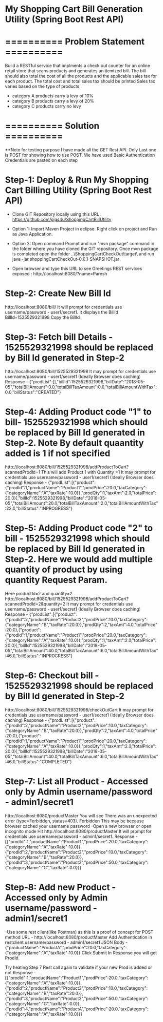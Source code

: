 # My Shopping Cart Bill Generation Utility (Spring Boot Rest API)

# ========== Problem Statement ========== 
Build a RESTful service that implments a check out counter for an online retail store that scans products and generates an itemized bill.
The bill should also total the cost of all the products and the applicable sales tax for each product.
The total cost and total sales tax should be printed
Sales tax varies based on the type of products
- category A products carry a levy of 10%
- category B products carry a levy of 20%
- category C products carry no levy

# ========== Solution ========== 

**Note for testing purpose I have made all the GET Rest API. Only Last one is POST for showing how to use POST.
We have used Basic Authentication Credentials are pasted on each step

# Step-1: Deploy & Run My Shopping Cart Billing Utility (Spring Boot Rest API)

- Clone GIT Repository locally using this URL : https://github.com/gigs4u/ShoppingCartBillUtility
- Option 1: Import Maven Project in eclipse. Right click on project and Run as Java Application.
- Option 2: Open command Prompt and run "mvn package" command in the folder where you have cloned the GIT repository.
	Once mvn package is completed open the folder ..\ShoppingCartCheckOut\target\ and run 
	java -jar shoppingCartCheckOut-0.0.1-SNAPSHOT.jar

- Open browser and type this URL to see Greetings REST services exposed : http://localhost:8080/?name=Paresh

# Step-2: Create New Bill Id

http://localhost:8080/bill/
It will prompt for credentials use username/password - user1/secret1.
It displays the BillId
BillId=1525529321998
Copy the BillId

# Step-3: Fetch bill Details - 1525529321998 should be replaced by Bill Id generated in Step-2
http://localhost:8080/bill/1525529321998
It may prompt for credentials use username/password - user1/secret1 (Ideally Browser does caching)
Response - 
{"prodList":[],"billId":1525529321998,"billDate":"2018-05-05","totalBillAmount":0.0,"totalBillTaxAmount":0.0,"totalBillAmountWithTax":0.0,"billStatus":"CREATED"}

# Step-4: Adding Product code "1" to bill- 1525529321998 which should be replaced by Bill Id generated in Step-2. Note By default quaantity added is 1 if not specified
http://localhost:8080/bill/1525529321998/addProductToCart?scannedProdId=1
This will add Product 1 with Quantity =1 
It may prompt for credentials use username/password - user1/secret1 (Ideally Browser does caching)
Response - 
{"prodList":[{"product":{"prodId":1,"productName":"Product1","prodPrice":20.0,"taxCategory":{"categoryName":"A","taxRate":10.0}},"prodQty":1,"taxAmt":2.0,"totalPrice":20.0}],"billId":1525529321998,"billDate":"2018-05-05","totalBillAmount":20.0,"totalBillTaxAmount":2.0,"totalBillAmountWithTax":22.0,"billStatus":"INPROGRESS"}

# Step-5: Adding Product code "2" to bill - 1525529321998 which should be replaced by Bill Id generated in Step-2. Here we would add multiple quantity of product by using quantity Request Param.

Here productId=2 and quantity=2
http://localhost:8080/bill/1525529321998/addProductToCart?scannedProdId=2&quantity=2
It may prompt for credentials use username/password - user1/secret1 (Ideally Browser does caching)
Response -
{"prodList":[{"product":{"prodId":2,"productName":"Product2","prodPrice":10.0,"taxCategory":{"categoryName":"B","taxRate":20.0}},"prodQty":2,"taxAmt":4.0,"totalPrice":20.0},{"product":{"prodId":1,"productName":"Product1","prodPrice":20.0,"taxCategory":{"categoryName":"A","taxRate":10.0}},"prodQty":1,"taxAmt":2.0,"totalPrice":20.0}],"billId":1525529321998,"billDate":"2018-05-05","totalBillAmount":40.0,"totalBillTaxAmount":6.0,"totalBillAmountWithTax":46.0,"billStatus":"INPROGRESS"}


# Step-6: Checkout bill - 1525529321998 should be replaced by Bill Id generated in Step-2
http://localhost:8080/bill/1525529321998/checkOutCart
It may prompt for credentials use username/password - user1/secret1 (Ideally Browser does caching)
Response - 
{"prodList":[{"product":{"prodId":2,"productName":"Product2","prodPrice":10.0,"taxCategory":{"categoryName":"B","taxRate":20.0}},"prodQty":2,"taxAmt":4.0,"totalPrice":20.0},{"product":{"prodId":1,"productName":"Product1","prodPrice":20.0,"taxCategory":{"categoryName":"A","taxRate":10.0}},"prodQty":1,"taxAmt":2.0,"totalPrice":20.0}],"billId":1525529321998,"billDate":"2018-05-05","totalBillAmount":40.0,"totalBillTaxAmount":6.0,"totalBillAmountWithTax":46.0,"billStatus":"COMPLETED"}


# Step-7: List all Product - Accessed only by Admin username/password - admin1/secret1
 http://localhost:8080/productMaster
You will see There was an unexpected error (type=Forbidden, status=403).
Forbidden
This may be because browser cached your username password
-Open a new browser or open incognito mode
Hit http://localhost:8080/productMaster
It will prompt for credentials use username/password - admin1/secret1.
Response - 
[{"prodId":1,"productName":"Product1","prodPrice":20.0,"taxCategory":{"categoryName":"A","taxRate":10.0}},{"prodId":2,"productName":"Product2","prodPrice":10.0,"taxCategory":{"categoryName":"B","taxRate":20.0}},{"prodId":3,"productName":"Product3","prodPrice":50.0,"taxCategory":{"categoryName":"C","taxRate":0.0}}]

# Step-8: Add new Product - Accessed only by Admin username/password - admin1/secret1
-Use some rest client(like Postman) as this is a proof of concept for POST method
URL - http://localhost:8080/productMaster
Add Authentication in restclient username/password - admin1/secret1
JSON Body - {"productName":"ProductA","prodPrice":20.0,"taxCategory":{"categoryName":"A","taxRate":10.0}}
Click Submit
In Response you will get ProdId.

Try heating Step 7 Rest call again to validate if your new Prod is added or not 
Response -
[{"prodId":1,"productName":"Product1","prodPrice":20.0,"taxCategory":{"categoryName":"A","taxRate":10.0}},{"prodId":2,"productName":"Product2","prodPrice":10.0,"taxCategory":{"categoryName":"B","taxRate":20.0}},{"prodId":3,"productName":"Product3","prodPrice":50.0,"taxCategory":{"categoryName":"C","taxRate":0.0}},{"prodId":4,"productName":"ProductA","prodPrice":20.0,"taxCategory":{"categoryName":"A","taxRate":10.0}}]
